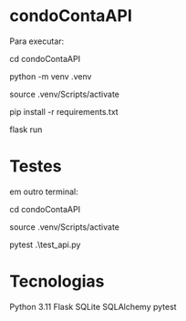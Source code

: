 # condoContaAPI
Para executar:

cd condoContaAPI

python -m venv .venv

source .venv/Scripts/activate

pip install -r requirements.txt

flask run

# Testes

em outro terminal:

cd condoContaAPI

source .venv/Scripts/activate

pytest .\test_api.py

# Tecnologias
Python 3.11
Flask
SQLite
SQLAlchemy
pytest
